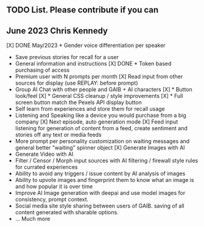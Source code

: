 ## TODO List. Please contribute if you can

## June 2023 Chris Kennedy

[X] DONE May/2023 * Gender voice differentiation per speaker
* Save previous stories for recall for a user
* General information and instructions
[X] DONE * Token based purchasing of access
* Premium user with N prompts per month
[X] Read input from other sources for display (use REPLAY: before prompt)
* Group AI Chat with other people and GAIB + AI characters
[X] * Button look/feel
[X] * General CSS cleanup / style improvements
[X] * Full screen button match the Pexels API display button
* Self learn from experiences and store them for recall usage
* Listening and Speaking like a device you would purchase from a big company
[X] Next episode, auto generation mode
[X] Feed input listening for generation of content from a feed, create sentiment and stories off any text or media feeds
* More prompt per personality customization on waiting messages and general better "waiting" spinner object
[X] Generate Images with AI
* Generate Video with AI
* Filter / Censor / Morph input sources with AI filtering / firewall style rules for currated experiences
* Ability to avoid any triggers / issue content by AI analysis of images
* Ability to upvote images and fingerprint them to know what an image is and how popular it is over time
* Improve AI Image generation with deepai and use model images for consistency, prompt context.
* Social media site style sharing between users of GAIB. saving of all content generated with sharable options.
* ... Much more
